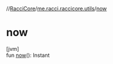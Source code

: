 //[RacciCore](../../index.md)/[me.racci.raccicore.utils](index.md)/[now](now.md)

# now

[jvm]\
fun [now](now.md)(): Instant
